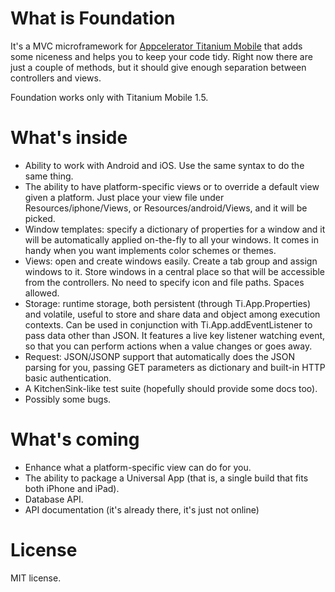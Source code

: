 What is Foundation
==================

It's a MVC microframework for [Appcelerator Titanium Mobile](http://appcelerator.com) that adds some niceness and helps you to keep your code tidy. Right now there are just a couple of methods, but it should give enough separation between controllers and views.

Foundation works only with Titanium Mobile 1.5.

What's inside
=============

*	 Ability to work with Android and iOS. Use the same syntax to do the same thing.
*    The ability to have platform-specific views or to override a default view given a platform. Just place your view file under Resources/iphone/Views, or Resources/android/Views, and it will be picked.
*	 Window templates: specify a dictionary of properties for a window and it will be automatically applied on-the-fly to all your windows. It comes in handy when you want implements color schemes or themes.
*    Views: open and create windows easily. Create a tab group and assign windows to it. Store windows in a central place so that will be accessible from the controllers. No need to specify icon and file paths. Spaces allowed.
*    Storage: runtime storage, both persistent (through Ti.App.Properties) and volatile, useful to store and share data and object among execution contexts. Can be used in conjunction with Ti.App.addEventListener to pass data other than JSON. It features a live key listener watching event, so that you can perform actions when a value changes or goes away.
*    Request: JSON/JSONP support that automatically does the JSON parsing for you, passing GET parameters as dictionary and built-in HTTP basic authentication.
*	 A KitchenSink-like test suite (hopefully should provide some docs too).
*	 Possibly some bugs.

What's coming
=============

*	 Enhance what a platform-specific view can do for you.
*    The ability to package a Universal App (that is, a single build that fits both iPhone and iPad).
*    Database API.
*	 API documentation (it's already there, it's just not online)

License
=======

MIT license.
